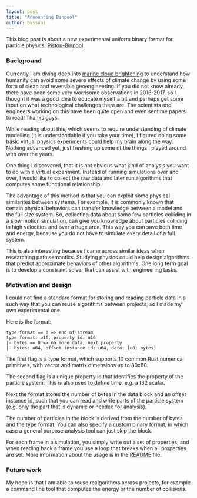 ```yaml
---
layout: post
title: "Announcing Binpool"
author: bvssvni
---
```


This blog post is about a new experimental uniform binary format for particle physics: [Piston-Binpool](https://github.com/PistonDevelopers/binpool)

### Background

Currently I am diving deep into [marine cloud brightening](http://blog.piston.rs/2017/02/02/cloud-albido-control-is-the-way-to-go/)
to understand how humanity can avoid some severe effects of climate change by using
some form of clean and reversible geoengineering.
If you did not know already, there have been some very worrisome observations in 2016-2017,
so I thought it was a good idea to educate myself a bit and perhaps get some input on what technological challenges there are.
The scientists and engineers working on this have been quite open and even sent me papers to read! Thanks guys.

While reading about this, which seems to require understanding of climate modelling (it is understandable if you take your time),
I figured doing some basic virtual physics experiments could help my brain along the way.
Nothing advanced yet, just freshing up some of the things I played around with over the years.

One thing I discovered, that it is not obvious what kind of analysis you want to do with a virtual experiment.
Instead of running simulations over and over, I would like to collect the raw data
and later run algorithms that computes some functional relationship.

The advantage of this method is that you can exploit some physical similarites between systems.
For example, it is commonly known that certain physical behaviors can transfer knowledge between a model and the full size system.
So, collecting data about some few particles colliding in a slow motion simulation,
can give you knowledge about particles colliding in high velocities and over a huge area.
This way you can save both time and energy, because you do not have to simulate every detail of a full system.

This is also interesting because I came across similar ideas when researching path semantics.
Studying physics could help design algorithms that predict approximate behaviors of other algorithms.
One long term goal is to develop a constraint solver that can assist with engineering tasks.

### Motivation and design

I could not find a standard format for storing and reading particle data in a such way
that you can reuse algorithms between projects, so I made my own experimental one.

Here is the format:

```
type format == 0 => end of stream
type format: u16, property id: u16
|- bytes == 0 => no more data, next property
|- bytes: u64, offset instance id: u64, data: [u8; bytes]
```

The first flag is a type format, which supports 10 common Rust numerical primitives,
with vector and matrix dimensions up to 80x80.

The second flag is a unique property id that identifies the property of the particle system.
This is also used to define time, e.g. a f32 scalar.

Next the format stores the number of bytes in the data block and an offset instance id,
such that you can read and write parts of the particle system (e.g. only the part that is dynamic or needed for analysis).

The number of particles in the block is derived from the number of bytes and the type format.
You can also specify a custom binary format, in which case a general purpose analysis tool can just skip the block.

For each frame in a simulation, you simply write out a set of properties,
and when reading back a frame you use a loop that breaks when all properties are set.
More information about the usage is in the [README](https://github.com/PistonDevelopers/binpool/blob/master/README.md) file.

### Future work

My hope is that I am able to reuse realgorithms across projects,
for example a command line tool that computes the energy or the number of collisions.

